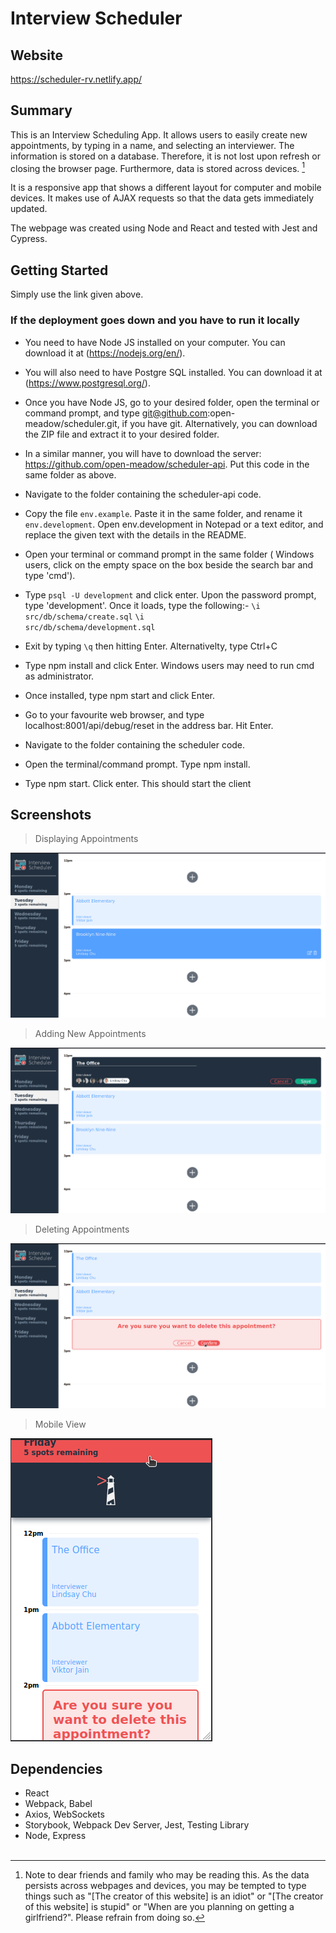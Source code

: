 # Interview Scheduler

## Website 

https://scheduler-rv.netlify.app/

## Summary

This is an Interview Scheduling App. It allows users to easily create new appointments, by typing in a name, and selecting an interviewer. The information is stored on a database. Therefore, it is not lost upon refresh or closing the browser page. Furthermore, data is stored across devices. [^1]

It is a responsive app that shows a different layout for computer and mobile devices. It makes use of AJAX requests so that the data gets immediately updated.

The webpage was created using Node and React and tested with Jest and Cypress.

## Getting Started

Simply use the link given above.

### If the deployment goes down and you have to run it locally
- You need to have Node JS installed on your computer. You can download it at (https://nodejs.org/en/).
- You will also need to have Postgre SQL installed. You can download it at (https://www.postgresql.org/).
- Once you have Node JS, go to your desired folder, open the terminal or command prompt, and type git@github.com:open-meadow/scheduler.git, if you have git. Alternatively, you can download the ZIP file and extract it to your desired folder.
- In a similar manner, you will have to download the server: https://github.com/open-meadow/scheduler-api. Put this code in the same folder as above.

- Navigate to the folder containing the scheduler-api code.
- Copy the file <code>env.example</code>. Paste it in the same folder, and rename it <code>env.development</code>. Open env.development in Notepad or a text editor, and replace the given text with the details in the README.
- Open your terminal or command prompt in the same folder ( Windows users, click on the empty space on the box beside the search bar and type 'cmd').
- Type <code>psql -U development</code> and click enter. Upon the password prompt, type 'development'. Once it loads, type the following:-
  <code>\i src/db/schema/create.sql</code>
  <code>\i src/db/schema/development.sql</code>
- Exit by typing <code>\q</code> then hitting Enter. Alternativelty, type Ctrl+C 
- Type npm install and click Enter. Windows users may need to run cmd as administrator.
- Once installed, type npm start and click Enter.
- Go to your favourite web browser, and type localhost:8001/api/debug/reset in the address bar. Hit Enter.

- Navigate to the folder containing the scheduler code.
- Open the terminal/command prompt. Type npm install.
- Type npm start. Click enter. This should start the client

## Screenshots
> Displaying Appointments

![screenshot](https://github.com/open-meadow/scheduler/blob/d89e4d7a41476328005519e4c462f2fbd1e82af5/docs/1-displaying_appointments.png)

> Adding New Appointments

![screenshot](https://github.com/open-meadow/scheduler/blob/d89e4d7a41476328005519e4c462f2fbd1e82af5/docs/2-adding_new_appointments.png)

> Deleting Appointments

![screenshot](https://github.com/open-meadow/scheduler/blob/d89e4d7a41476328005519e4c462f2fbd1e82af5/docs/3-confirm_delete_appointment.png)

> Mobile View

![screenshot](https://github.com/open-meadow/scheduler/blob/d89e4d7a41476328005519e4c462f2fbd1e82af5/docs/4-mobile_view.png)

## Dependencies
- React
- Webpack, Babel
- Axios, WebSockets
- Storybook, Webpack Dev Server, Jest, Testing Library
- Node, Express
<br></br>
[^1]: Note to dear friends and family who may be reading this. As the data persists across webpages and devices, you may be tempted to type things such as "[The creator of this website] is an idiot" or "[The creator of this website] is stupid" or "When are you planning on getting a girlfriend?". Please refrain from doing so.
